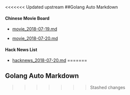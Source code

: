<<<<<<< Updated upstream
##Golang Auto Markdown


#### Chinese Movie Board

- [movie_2018-07-19.md](https://github.com/mojocn/movie-board/blob/master/archievs/movie_2018-07-19.md)

- [movie_2018-07-20.md](https://github.com/mojocn/movie-board/blob/master/archievs/movie_2018-07-20.md)


#### Hack News List

- [hacknews_2018-07-20.md](https://github.com/mojocn/movie-board/blob/master/archievs/hacknews_2018-07-20.md)
=======
## Golang Auto Markdown
>>>>>>> Stashed changes

